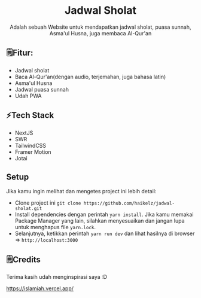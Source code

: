 <div align="center">
  <h1>Jadwal Sholat</h1> 
  <p>Adalah sebuah Website untuk mendapatkan jadwal sholat, puasa sunnah, Asma'ul Husna, juga membaca Al-Qur'an</p>
</div>

## 🗒Fitur:

- Jadwal sholat
- Baca Al-Qur'an(dengan audio, terjemahan, juga bahasa latin)
- Asma'ul Husna
- Jadwal puasa sunnah
- Udah PWA

## ⚡Tech Stack

- NextJS
- SWR
- TailwindCSS
- Framer Motion
- Jotai

## Setup

Jika kamu ingin melihat dan mengetes project ini lebih detail: 

- Clone project ini `git clone https://github.com/haikelz/jadwal-sholat.git`
- Install dependencies dengan perintah `yarn install`. Jika kamu memakai Package Manager yang lain, silahkan menyesuaikan dan jangan lupa untuk menghapus file `yarn.lock`.
- Selanjutnya, ketikkan perintah `yarn run dev` dan lihat hasilnya di browser => `http://localhost:3000`

## 🗒️Credits

Terima kasih udah menginspirasi saya :D

https://islamiah.vercel.app/
